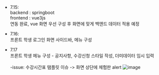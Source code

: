 * 7.15: <br>
      backend : springboot <br>
      frontend : vue3js <br>
      연동 완료, vue 화면 우선 구성 후 화면에 맞게 백앤드 데이터 적용 예정

* 7.16: <br>
    프론트 학생 로그인 화면 사이드바, 메뉴 구성
* 7.17 <br>
  프론트 학생 메뉴 구성 - 공지사항, 수강신청 스타일 작성, 더미데이터 임시 입력 <br><br>
  -issue: 수강시간표 탬플릿 이슈 -> 화면 상단에 체험판 alert ![image](https://github.com/user-attachments/assets/ed02e362-9015-4bb7-ac8c-860659155340) 
